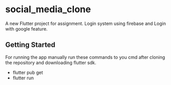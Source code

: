 # social_media_clone

A new Flutter project for assignment. Login system using firebase and Login with google feature.

## Getting Started

For running the app manually run these commands to you cmd after cloning the repository and downloading flutter sdk.
- flutter pub get
- flutter run

